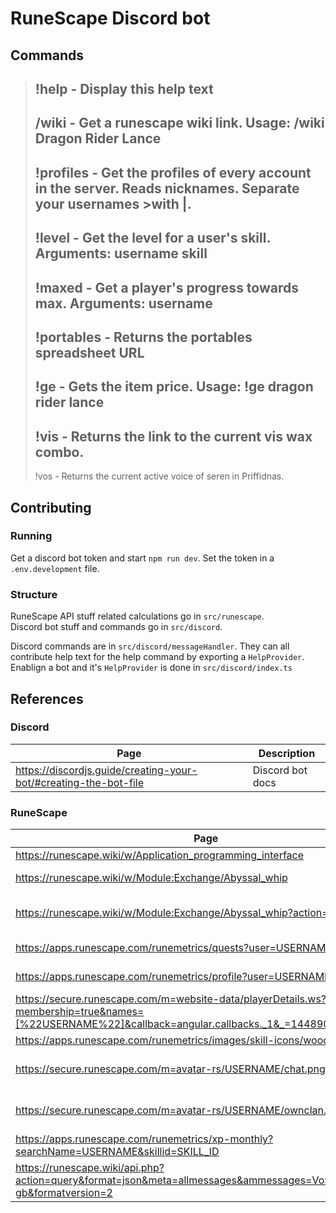 # RuneScape Discord bot

## Commands

> ## !help - Display this help text
>
> ## /wiki - Get a runescape wiki link. Usage: /wiki Dragon Rider Lance
>
> ## !profiles - Get the profiles of every account in the server. Reads nicknames. Separate your usernames >with |.
>
> ## !level - Get the level for a user's skill. Arguments: username skill
>
> ## !maxed - Get a player's progress towards max. Arguments: username
>
> ## !portables - Returns the portables spreadsheet URL
>
> ## !ge - Gets the item price. Usage: !ge dragon rider lance
>
> ## !vis - Returns the link to the current vis wax combo.
>
> !vos - Returns the current active voice of seren in Priffidnas.

## Contributing

### Running

Get a discord bot token and start `npm run dev`.
Set the token in a `.env.development` file.

### Structure

RuneScape API stuff related calculations go in `src/runescape`.  
Discord bot stuff and commands go in `src/discord`.

Discord commands are in `src/discord/messageHandler`.
They can all contribute help text for the help command by exporting a `HelpProvider`.  
Enablign a bot and it's `HelpProvider` is done in `src/discord/index.ts`

## References

### Discord

| Page                                                             | Description      |
| ---------------------------------------------------------------- | ---------------- |
| https://discordjs.guide/creating-your-bot/#creating-the-bot-file | Discord bot docs |

### RuneScape

| Page                                                                                                                                              | Description                    |
| ------------------------------------------------------------------------------------------------------------------------------------------------- | ------------------------------ |
| https://runescape.wiki/w/Application_programming_interface                                                                                        | RS APIs                        |
| https://runescape.wiki/w/Module:Exchange/Abyssal_whip                                                                                             | Wiki GE page                   |
| https://runescape.wiki/w/Module:Exchange/Abyssal_whip?action=raw                                                                                  | Raw data, for programs         |
| https://apps.runescape.com/runemetrics/quests?user=USERNAME                                                                                       | RuneMetrics quests             |
| https://apps.runescape.com/runemetrics/profile?user=USERNAME&activities=0                                                                         | RuneMetrics profile            |
| https://secure.runescape.com/m=website-data/playerDetails.ws?membership=true&names=[%22USERNAME%22]&callback=angular.callbacks._1&_=1448901242774 | RuneMetrics player clan info   |
| https://apps.runescape.com/runemetrics/images/skill-icons/woodcutting.png                                                                         | Skill icons                    |
| https://secure.runescape.com/m=avatar-rs/USERNAME/chat.png                                                                                        | returns 302 to a user avatar   |
| https://secure.runescape.com/m=avatar-rs/USERNAME/ownclan.png                                                                                     | returns a 302 to a clan avatar |
| https://apps.runescape.com/runemetrics/xp-monthly?searchName=USERNAME&skillid=SKILL_ID                                                            | Monthly xp                     |
| https://runescape.wiki/api.php?action=query&format=json&meta=allmessages&ammessages=VoS&amlang=en-gb&formatversion=2                              | Voice of Seren                 |
